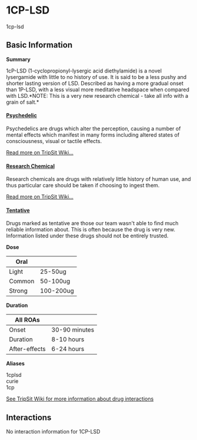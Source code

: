 # 1CP-LSD

1cp-lsd

## Basic Information

**Summary**

1cP-LSD (1-cyclopropionyl-lysergic acid diethylamide) is a novel lysergamide with little to no history of use. It is said to be a less pushy and shorter lasting version of LSD. Described as having a more gradual onset than 1P-LSD, with a less visual more meditative headspace when compared with LSD.\*NOTE: This is a very new research chemical - take all info with a grain of salt.\*

#### [Psychedelic](/category/psychedelic)

Psychedelics are drugs which alter the perception, causing a number of mental effects which manifest in many forms including altered states of consciousness, visual or tactile effects.

[Read more on TripSit Wiki...](#{category.wiki})

#### [Research Chemical](/category/research-chemical)

Research chemicals are drugs with relatively little history of human use, and thus particular care should be taken if choosing to ingest them.

[Read more on TripSit Wiki...](#{category.wiki})

#### [Tentative](/category/tentative)

Drugs marked as tentative are those our team wasn't able to find much reliable information about. This is often because the drug is very new. Information listed under these drugs should not be entirely trusted.

**Dose**

| Oral   |           |
| ------ | --------- |
| Light  | 25-50ug   |
| Common | 50-100ug  |
| Strong | 100-200ug |

**Duration**

| All ROAs      |               |
| ------------- | ------------- |
| Onset         | 30-90 minutes |
| Duration      | 8-10 hours    |
| After-effects | 6-24 hours    |

**Aliases**

1cplsd  
curie  
1cp  

[See TripSit Wiki for more information about drug interactions](http://combo.tripsit.me/)

## Interactions

No interaction information for 1CP-LSD